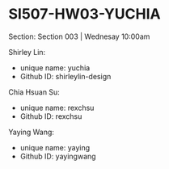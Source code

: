 # SI507-HW03-YUCHIA
Section: Section 003 | Wednesay 10:00am

Shirley Lin:
- unique name: yuchia
- Github ID: shirleylin-design


Chia Hsuan Su: 
- unique name: rexchsu
- Github ID: rexchsu

Yaying Wang:
- unique name: yaying
- Github ID: yayingwang
